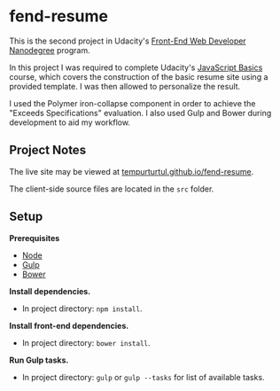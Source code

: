 # fend-resume
This is the second project in Udacity's [Front-End Web Developer Nanodegree](https://www.udacity.com/course/front-end-web-developer-nanodegree--nd001) program.

In this project I was required to complete Udacity's [JavaScript Basics](https://www.udacity.com/course/javascript-basics--ud804) course, which covers the construction of the basic resume site using a provided template. I was then allowed to personalize the result.

I used the Polymer iron-collapse component in order to achieve the "Exceeds Specifications" evaluation.  I also used Gulp and Bower during development to aid my workflow.

## Project Notes

The live site may be viewed at [tempurturtul.github.io/fend-resume](http://tempurturtul.github.io/fend-resume).

The client-side source files are located in the `src` folder.

## Setup

**Prerequisites**
- [Node](https://nodejs.org/en/)
- [Gulp](http://gulpjs.com/)
- [Bower](http://bower.io/)

**Install dependencies.**
- In project directory: `npm install`.

**Install front-end dependencies.**
- In project directory: `bower install`.

**Run Gulp tasks.**
- In project directory: `gulp` or `gulp --tasks` for list of available tasks.
